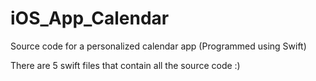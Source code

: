 # iOS_App_Calendar
Source code for a personalized calendar app (Programmed using Swift)

There are 5 swift files that contain all the source code :)
